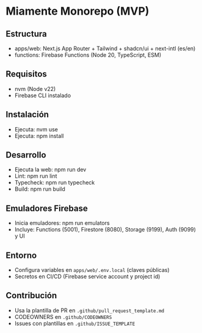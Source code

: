 # Miamente Monorepo (MVP)

## Estructura

- apps/web: Next.js App Router + Tailwind + shadcn/ui + next-intl (es/en)
- functions: Firebase Functions (Node 20, TypeScript, ESM)

## Requisitos

- nvm (Node v22)
- Firebase CLI instalado

## Instalación

- Ejecuta: nvm use
- Ejecuta: npm install

## Desarrollo

- Ejecuta la web: npm run dev
- Lint: npm run lint
- Typecheck: npm run typecheck
- Build: npm run build

## Emuladores Firebase

- Inicia emuladores: npm run emulators
- Incluye: Functions (5001), Firestore (8080), Storage (9199), Auth (9099) y UI

## Entorno

- Configura variables en `apps/web/.env.local` (claves públicas)
- Secretos en CI/CD (Firebase service account y project id)

## Contribución

- Usa la plantilla de PR en `.github/pull_request_template.md`
- CODEOWNERS en `.github/CODEOWNERS`
- Issues con plantillas en `.github/ISSUE_TEMPLATE`
